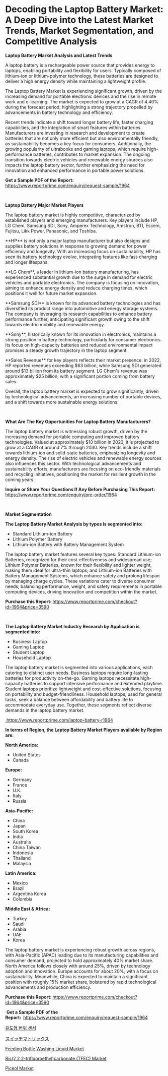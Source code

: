 <p><h1>Decoding the Laptop Battery Market: A Deep Dive into the Latest Market Trends, Market Segmentation, and Competitive Analysis</h1></p><p><strong>Laptop Battery Market Analysis and Latest Trends</strong></p>
<p><p>A laptop battery is a rechargeable power source that provides energy to laptops, enabling portability and flexibility for users. Typically composed of lithium-ion or lithium-polymer technology, these batteries are designed to deliver a high energy density while maintaining a lightweight profile. </p><p>The Laptop Battery Market is experiencing significant growth, driven by the increasing demand for portable electronic devices and the rise in remote work and e-learning. The market is expected to grow at a CAGR of 4.40% during the forecast period, highlighting a strong trajectory propelled by advancements in battery technology and efficiency. </p><p>Recent trends indicate a shift toward longer battery life, faster charging capabilities, and the integration of smart features within batteries. Manufacturers are investing in research and development to create batteries that are not only more efficient but also environmentally friendly, as sustainability becomes a key focus for consumers. Additionally, the growing popularity of ultrabooks and gaming laptops, which require high-performance batteries, contributes to market expansion. The ongoing transition towards electric vehicles and renewable energy sources also impacts the laptop battery sector, further emphasizing the need for innovation and enhanced performance in portable power solutions.</p></p>
<p><strong>Get a Sample PDF of the Report:&nbsp;</strong> <a href="https://www.reportprime.com/enquiry/request-sample/1964">https://www.reportprime.com/enquiry/request-sample/1964</a></p>
<p>&nbsp;</p>
<p><strong>Laptop Battery Major Market Players</strong></p>
<p><p>The laptop battery market is highly competitive, characterized by established players and emerging manufacturers. Key players include HP, LG Chem, Samsung SDI, Sony, Amperex Technology, Amstron, BTI, Escem, Fujitsu, Likk Power, Panasonic, and Toshiba. </p><p>**HP** is not only a major laptop manufacturer but also designs and supplies battery solutions in response to growing demand for power efficiency and longevity. With an increasing focus on sustainability, HP has seen its battery technology evolve, integrating features like fast-charging and longer lifespans.</p><p>**LG Chem**, a leader in lithium-ion battery manufacturing, has experienced substantial growth due to the surge in demand for electric vehicles and portable electronics. The company is focusing on innovation, aiming to enhance energy density and reduce charging times, which positions it well for future market expansion.</p><p>**Samsung SDI** is known for its advanced battery technologies and has diversified its product range into automotive and energy storage systems. The company is leveraging its research capabilities to enhance battery performance further, anticipating significant growth owing to the shift towards electric mobility and renewable energy.</p><p>**Sony**, historically known for its innovation in electronics, maintains a strong position in battery technology, particularly for consumer electronics. Its focus on high-capacity batteries and reduced environmental impact promises a steady growth trajectory in the laptop segment.</p><p>**Sales Revenue** for key players reflects their market presence: in 2022, HP reported revenues exceeding $63 billion, while Samsung SDI generated around $13 billion from its battery segment. LG Chem's revenue was approximately $25 billion, with a significant portion coming from battery sales.</p><p>Overall, the laptop battery market is expected to grow significantly, driven by technological advancements, an increasing number of portable devices, and a shift towards more sustainable energy solutions.</p></p>
<p>&nbsp;</p>
<p><strong>What Are The Key Opportunities For Laptop Battery Manufacturers?</strong></p>
<p><p>The laptop battery market is witnessing robust growth, driven by the increasing demand for portable computing and improved battery technologies. Valued at approximately $10 billion in 2023, it is projected to grow at a CAGR of around 7% through 2030. Key trends include a shift towards lithium-ion and solid-state batteries, emphasizing longevity and energy density. The rise of electric vehicles and renewable energy sources also influences this sector. With technological advancements and sustainability efforts, manufacturers are focusing on eco-friendly materials and recycling initiatives, positioning the market for resilient growth in the coming years.</p></p>
<p><strong>Inquire or Share Your Questions If Any Before Purchasing This Report:</strong> <a href="https://www.reportprime.com/enquiry/pre-order/1964">https://www.reportprime.com/enquiry/pre-order/1964</a></p>
<p>&nbsp;</p>
<p><strong>Market Segmentation</strong></p>
<p><strong>The Laptop Battery Market Analysis by types is segmented into:</strong></p>
<p><ul><li>Standard Lithium-ion Battery</li><li>Lithium Polymer Battery</li><li>Lithium-ion Battery with Battery Management System</li></ul></p>
<p><p>The laptop battery market features several key types: Standard Lithium-ion Batteries, recognized for their cost-effectiveness and widespread use; Lithium Polymer Batteries, known for their flexibility and lighter weight, making them ideal for ultra-thin laptops; and Lithium-ion Batteries with Battery Management Systems, which enhance safety and prolong lifespan by managing charge cycles. These variations cater to diverse consumer needs, balancing performance, weight, and safety requirements in portable computing devices, driving innovation and competition within the market.</p></p>
<p><strong>Purchase this Report:&nbsp;</strong><a href="https://www.reportprime.com/checkout?id=1964&price=3590">https://www.reportprime.com/checkout?id=1964&price=3590</a></p>
<p>&nbsp;</p>
<p><strong>The Laptop Battery Market Industry Research by Application is segmented into:</strong></p>
<p><ul><li>Business Laptop</li><li>Gaming Laptop</li><li>Student Laptop</li><li>Household Laptop</li></ul></p>
<p><p>The laptop battery market is segmented into various applications, each catering to distinct user needs. Business laptops require long-lasting batteries for productivity on-the-go. Gaming laptops necessitate high-capacity batteries to support intensive performance and extended playtime. Student laptops prioritize lightweight and cost-effective solutions, focusing on portability and budget-friendliness. Household laptops, used for general tasks, seek a balance between affordability and battery life to accommodate everyday use. Together, these segments reflect diverse demands in the laptop battery market.</p></p>
<p><a href="https://www.reportprime.com/laptop-battery-r1964">&nbsp;https://www.reportprime.com/laptop-battery-r1964</a></p>
<p><strong>In terms of Region, the Laptop Battery Market Players available by Region are:</strong></p>
<p>
    <p> <strong> North America: </strong>
        <ul>
            <li>United States</li>
            <li>Canada</li>
        </ul>
        </p> 
    <p> <strong> Europe: </strong>
        <ul>
            <li>Germany</li>
            <li>France</li>
            <li>U.K.</li>
            <li>Italy</li>
            <li>Russia</li>
        </ul>
        </p> 
    <p> <strong> Asia-Pacific: </strong>
        <ul>
            <li>China</li>
            <li>Japan</li>
            <li>South Korea</li>
            <li>India</li>
            <li>Australia</li>
            <li>China Taiwan</li>
            <li>Indonesia</li>
            <li>Thailand</li>
            <li>Malaysia</li>
        </ul>
        </p> 
    <p> <strong> Latin America: </strong>
        <ul>
            <li>Mexico</li>
            <li>Brazil</li>
            <li>Argentina Korea</li>
            <li>Colombia</li>
        </ul>
        </p> 
    <p> <strong> Middle East & Africa: </strong>
        <ul>
            <li>Turkey</li>
            <li>Saudi</li>
            <li>Arabia</li>
            <li>UAE</li>
            <li>Korea</li>
        </ul>
    </p>
    </p>
<p><p>The laptop battery market is experiencing robust growth across regions, with Asia-Pacific (APAC) leading due to its manufacturing capabilities and consumer demand, projected to hold approximately 40% market share. North America follows closely with around 25%, driven by technology adoption and innovation. Europe accounts for about 20%, with a focus on sustainability. Meanwhile, China is expected to maintain a significant position with roughly 15% market share, bolstered by rapid technological advancements and production efficiency.</p></p>
<p><strong>Purchase this Report: </strong><a href="https://www.reportprime.com/checkout?id=1964&price=3590">https://www.reportprime.com/checkout?id=1964&price=3590</a></p>
<p>&nbsp;<strong>Get a Sample PDF of the Report:&nbsp;&nbsp;</strong><a href="https://www.reportprime.com/enquiry/request-sample/1964">https://www.reportprime.com/enquiry/request-sample/1964</a></p>
<p><strong></strong></p>
<p><p><a href="https://medium.com/@artyompoq5m4/%EA%B8%80%EB%A1%9C%EB%B2%8C-%EC%9C%A0%EB%8F%84-%EB%B3%80%EC%9C%84-%EC%84%BC%EC%84%9C-%EC%82%B0%EC%97%85-%EB%B6%84%EC%84%9D-%EC%A0%90%EC%9C%A0%EC%9C%A8-%EC%84%B1%EC%9E%A5-%ED%8A%B8%EB%A0%8C%EB%93%9C-%EB%B0%8F-2024%EB%85%84%EB%B6%80%ED%84%B0-2031%EB%85%84%EA%B9%8C%EC%A7%80%EC%9D%98-%EC%98%88%EC%B8%A1-deeedeacbfdd">유도형 변위 센서</a></p><p><a href="https://medium.com/@adalineconnelly2023/%E3%82%B0%E3%83%AD%E3%83%BC%E3%83%90%E3%83%AB%E3%82%B9%E3%82%A4%E3%83%83%E3%83%81%E3%83%9E%E3%83%88%E3%83%AA%E3%83%83%E3%82%AF%E3%82%B9%E7%94%A3%E6%A5%AD%E8%AA%BF%E6%9F%BB%E5%A0%B1%E5%91%8A%E6%9B%B8-%E7%AB%B6%E4%BA%89%E7%92%B0%E5%A2%83-%E5%B8%82%E5%A0%B4%E8%A6%8F%E6%A8%A1-%E5%9C%B0%E5%9F%9F%E7%8A%B6%E6%B3%81-%E3%81%8A%E3%82%88%E3%81%B3%E4%BA%88%E6%B8%AC%E5%B1%95%E6%9C%9B-2024%E5%B9%B4-2031%E5%B9%B4-8b3207bd39d3">スイッチマトリックス</a></p><p><a href="https://www.linkedin.com/pulse/strategic-market-insights-global-feeding-bottle-washing-liquid-z4odf?trackingId=EaCPi8n1S6GFzqV7OU1lSw%3D%3D">Feeding Bottle Washing Liquid Market</a></p><p><a href="https://medium.com/@bubursruntul3/bis-2-2-2-trifluoroethyl-carbonate-tfec-market-research-report-includes-analysis-on-market-size-5cff18887677">Bis(2,2,2-trifluoroethyl)carbonate (TFEC) Market</a></p><p><a href="https://www.linkedin.com/pulse/unveiling-market-trends-global-piceol-growth-regional-g73xc?trackingId=eUe9l%2BXIS922lA1GlCVEhg%3D%3D">Piceol Market</a></p></p>